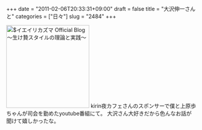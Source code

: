 +++
date = "2011-02-06T20:33:31+09:00"
draft = false
title = "大沢伸一さんと"
categories = ["日々"]
slug = "2484"
+++

<a href="http://ieiri.net/wordpress/wp-content/uploads/ameblo/blog_import_4f7a3aae71857.jpg"><img src="http://ieiri.net/wordpress/wp-content/uploads/ameblo/blog_import_4f7a3aaddc16f.jpg"  alt="$イエイリカズマ Official Blog ～生け贄スタイルの理論と実践～" width="220" height="220" border="0" /></a>
kirin夜カフェさんのスポンサーで僕と上原歩ちゃんが司会を勤めたyoutube番組にて。
大沢さん大好きだから色んなお話が聞けて嬉しかったな。
